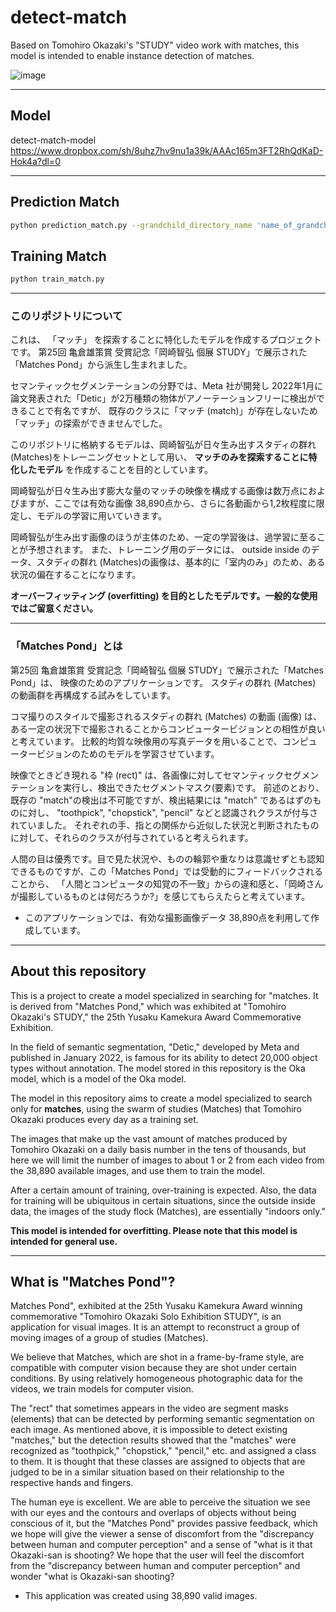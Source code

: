# detect-match

Based on Tomohiro Okazaki's "STUDY" video work with matches, this model is intended to enable instance detection of matches.

![image](https://github.com/mahoutsukai/MatchesPond/assets/1216152/970521d5-1e05-4121-84f4-b944131275f1)

---

## Model 
detect-match-model
https://www.dropbox.com/sh/8uhz7hv9nu1a39k/AAAc165m3FT2RhQdKaD-Hok4a?dl=0

---

## Prediction Match
```zsh
python prediction_match.py --grandchild_directory_name 'name_of_grandchild_directory' --directory_path "/path/to/parent/images/directory/"
```

## Training Match
```zsh
python train_match.py
```


---
### このリポジトリについて


これは、 「マッチ」 を探索することに特化したモデルを作成するプロジェクトです。
第25回 亀倉雄策賞 受賞記念「岡崎智弘 個展 STUDY」で展示された「Matches Pond」から派生し生まれました。

セマンティックセグメンテーションの分野では、Meta 社が開発し 2022年1月に 論文発表された「Detic」が2万種類の物体がアノーテーションフリーに検出ができることで有名ですが、 既存のクラスに「マッチ (match)」が存在しないため「マッチ」の探索ができませんでした。

このリポジトリに格納するモデルは、岡崎智弘が日々生み出すスタディの群れ (Matches)をトレーニングセットとして用い、 **マッチのみを探索することに特化したモデル** を作成することを目的としています。

岡崎智弘が日々生み出す膨大な量のマッチの映像を構成する画像は数万点におよびますが、ここでは有効な画像 38,890点から、さらに各動画から1,2枚程度に限定し、モデルの学習に用いていきます。

岡崎智弘が生み出す画像のほうが主体のため、一定の学習後は、過学習に至ることが予想されます。
また、トレーニング用のデータには、 outside inside のデータ、スタディの群れ (Matches)の画像は、基本的に「室内のみ」のため、ある状況の偏在することになります。

**オーバーフィッティング (overfitting) を目的としたモデルです。一般的な使用ではご留意ください。**

---

### 「Matches Pond」とは

第25回 亀倉雄策賞 受賞記念「岡崎智弘 個展 STUDY」で展示された「Matches Pond」は、 映像のためのアプリケーションです。
スタディの群れ (Matches) の動画群を再構成する試みをしています。

コマ撮りのスタイルで撮影されるスタディの群れ (Matches) の動画 (画像) は、ある一定の状況下で撮影されることからコンピュータービジョンとの相性が良いと考えています。
比較的均質な映像用の写真データを用いることで、コンピュータービジョンのためのモデルを学習させています。

映像でときどき現れる "枠 (rect)" は、各画像に対してセマンティックセグメンテーションを実行し、検出できたセグメントマスク(要素)です。
前述のとおり、既存の "match"の検出は不可能ですが、検出結果には "match" であるはずのものに対し、 "toothpick", "chopstick", "pencil" などと認識されクラスが付与されていました。
それぞれの手、指との関係から近似した状況と判断されたものに対して、それらのクラスが付与されていると考えられます。

人間の目は優秀です。目で見た状況や、ものの輪郭や重なりは意識せずとも認知できるものですが、この「Matches Pond」では受動的にフィードバックされることから、 「人間とコンピュータの知覚の不一致」からの違和感と、「岡崎さんが撮影しているものとは何だろうか?」を感じてもらえたらと考えています。

- このアプリケーションでは、有効な撮影画像データ 38,890点を利用して作成しています。



---
## About this repository


This is a project to create a model specialized in searching for "matches.
It is derived from "Matches Pond," which was exhibited at "Tomohiro Okazaki's STUDY," the 25th Yusaku Kamekura Award Commemorative Exhibition.

In the field of semantic segmentation, "Detic," developed by Meta and published in January 2022, is famous for its ability to detect 20,000 object types without annotation. The model stored in this repository is the Oka model, which is a model of the Oka model.

The model in this repository aims to create a model specialized to search only for **matches**, using the swarm of studies (Matches) that Tomohiro Okazaki produces every day as a training set.

The images that make up the vast amount of matches produced by Tomohiro Okazaki on a daily basis number in the tens of thousands, but here we will limit the number of images to about 1 or 2 from each video from the 38,890 available images, and use them to train the model.

After a certain amount of training, over-training is expected.
Also, the data for training will be ubiquitous in certain situations, since the outside inside data, the images of the study flock (Matches), are essentially "indoors only."

**This model is intended for overfitting. Please note that this model is intended for general use.**

---

## What is "Matches Pond"?

Matches Pond", exhibited at the 25th Yusaku Kamekura Award winning commemorative "Tomohiro Okazaki Solo Exhibition STUDY", is an application for visual images.
It is an attempt to reconstruct a group of moving images of a group of studies (Matches).

We believe that Matches, which are shot in a frame-by-frame style, are compatible with computer vision because they are shot under certain conditions.
By using relatively homogeneous photographic data for the videos, we train models for computer vision.

The "rect" that sometimes appears in the video are segment masks (elements) that can be detected by performing semantic segmentation on each image.
As mentioned above, it is impossible to detect existing "matches," but the detection results showed that the "matches" were recognized as "toothpick," "chopstick," "pencil," etc. and assigned a class to them.
It is thought that these classes are assigned to objects that are judged to be in a similar situation based on their relationship to the respective hands and fingers.

The human eye is excellent. We are able to perceive the situation we see with our eyes and the contours and overlaps of objects without being conscious of it, but the "Matches Pond" provides passive feedback, which we hope will give the viewer a sense of discomfort from the "discrepancy between human and computer perception" and a sense of "what is it that Okazaki-san is shooting? We hope that the user will feel the discomfort from the "discrepancy between human and computer perception" and wonder "what is Okazaki-san shooting?

- This application was created using 38,890 valid images.




